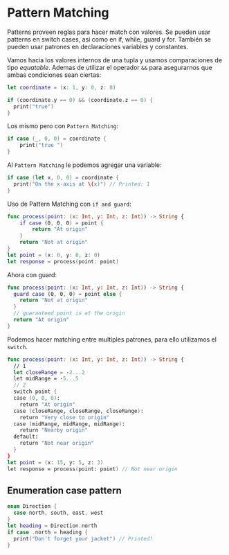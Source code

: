# Pattern Matching

Patterns proveen reglas para hacer match con valores. Se pueden usar patterns en switch cases, asi como en if, while, guard y for. También se pueden usar patrones en declaraciones variables y constantes. 

Vamos hacia los valores internos de una tupla y usamos comparaciones de tipo *equatable*. Ademas de utilizar el operador `&&` para asegurarnos que ambas condiciones sean ciertas:

``` Swift
let coordinate = (x: 1, y: 0, z: 0)
```
``` Swift
if (coordinate.y == 0) && (coordinate.z == 0) {
  print("true")
}
```

Los mismo pero con `Pattern Matching`:

``` Swift
if case (_, 0, 0) = coordinate {
	print("true ")
}
```

Al `Pattern Matching` le podemos agregar una variable:

``` Swift
if case (let x, 0, 0) = coordinate {
  print("On the x-axis at \(x)") // Printed: 1
}
```

Uso de Pattern Matching con `if and guard`:

``` Swift
func process(point: (x: Int, y: Int, z: Int)) -> String {
	if case (0, 0, 0) = point {
		return "At origin"
	}
	return "Not at origin"
}
let point = (x: 0, y: 0, z: 0)
let response = process(point: point)
```
Ahora con guard:

``` Swift
func process(point: (x: Int, y: Int, z: Int)) -> String {
  guard case (0, 0, 0) = point else {
    return "Not at origin"
  }
  // guaranteed point is at the origin
  return "At origin"
}
```

Podemos hacer matching entre multiples patrones, para ello utilizamos el `switch`.

``` Swift
func process(point: (x: Int, y: Int, z: Int)) -> String {
  // 1
  let closeRange = -2...2
  let midRange = -5...5
  // 2
  switch point {
  case (0, 0, 0):
    return "At origin"
  case (closeRange, closeRange, closeRange):
    return "Very close to origin"
  case (midRange, midRange, midRange):
    return "Nearby origin"
  default:
    return "Not near origin"
  }
}
let point = (x: 15, y: 5, z: 3)
let response = process(point: point) // Not near origin
```

## Enumeration case pattern

``` Swift 
enum Direction {
  case north, south, east, west
}
let heading = Direction.north
if case .north = heading {
  print("Don't forget your jacket") // Printed!
}
```








